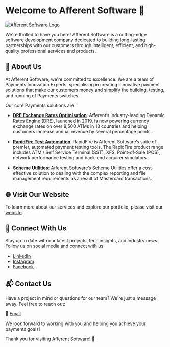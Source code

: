 # Welcome to Afferent Software 👋

[![Afferent Software Logo](https://aff-internal-alerting-branding.s3.us-east-2.amazonaws.com/afferent-software-on-dark-bg.png)](https://afferentsoftware.com/)

We're thrilled to have you here! Afferent Software is a cutting-edge software development company dedicated to building long-lasting partnerships with our customers through intelligent, efficient, and high-quality professional services and products.

## 🚀 About Us

At Afferent Software, we're committed to excellence. We are a team of Payments Innovation Experts, specialising in creating innovative payment solutions that make our customers money and simplify the building, testing, and running of Payments switches.

Our core Payments solutions are:

- **[DRE Exchange Rates Optimisation](https://afferentsoftware.com/products/dynamic-rates-engine/)**: Afferent’s industry-leading Dynamic Rates Engine (DRE), launched in 2019, is now powering currency exchange rates on over 8,500 ATMs in 13 countries and helping customers increase annual revenue by several percentage points..

- **[RapidFire Test Automation](https://afferentsoftware.com/products/rapidfire-range/)**: RapidFire is Afferent Software’s suite of premier, automated payment testing tools. The RapidFire product range includes ATM / Self Service Terminal (SST), XFS, Point-of-Sale (POS), network performance testing and back-end acquirer simulators..

- **[Scheme Utilities](https://afferentsoftware.com/products/mastercard-utilities/)**: Afferent Software’s Scheme Utilities offer a cost-effective solution to dealing with the complex reporting and file management requirements as a result of Mastercard transactions.

## 🌐 Visit Our Website

To learn more about our services and explore our portfolio, please visit our [website](https://afferentsoftware.com/).

## 🔗 Connect With Us

Stay up to date with our latest projects, tech insights, and industry news. Follow us on social media and connect with us:

- [LinkedIn](https://www.linkedin.com/company/afferent-software)
- [Instagram](https://www.instagram.com/afferentsoftware/)
- [Facebook](https://www.facebook.com/AfferentSoftware)

## 📬 Contact Us

Have a project in mind or questions for our team? We're just a message away. Feel free to reach out:

📧 [Email](mailto:hello@afferentsoftware.com)

We look forward to working with you and helping you achieve your payments goals!

Thank you for visiting Afferent Software! 🌟
